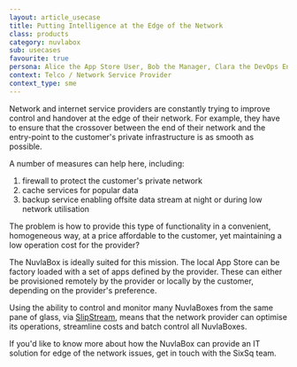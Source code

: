 ```yaml
---
layout: article_usecase
title: Putting Intelligence at the Edge of the Network
class: products
category: nuvlabox
sub: usecases
favourite: true
persona: Alice the App Store User, Bob the Manager, Clara the DevOps Engineer
context: Telco / Network Service Provider
context_type: sme
---
```


Network and internet service providers are constantly trying to improve control and handover at the edge of their network. For example, they have to ensure that the crossover between the end of their network and the entry-point to the customer's private infrastructure is as smooth as possible.

A number of measures can help here, including:

1. firewall to protect the customer's private network
2. cache services for popular data
3. backup service enabling offsite data stream at night or during low network utilisation

The problem is how to provide this type of functionality in a convenient, homogeneous way, at a price affordable to the customer, yet maintaining a low operation cost for the provider?

The NuvlaBox is ideally suited for this mission. The local App Store can be factory loaded with a set of apps defined by the provider. These can either be provisioned remotely by the provider or locally by the customer, depending on the provider's preference.

Using the ability to control and monitor many NuvlaBoxes from the same pane of glass, via [SlipStream](/products/slipstream/), means that the network provider can optimise its operations, streamline costs and batch control all NuvlaBoxes.

If you'd like to know more about how the NuvlaBox can provide an IT solution for edge of the network issues, get in touch with the SixSq team.

